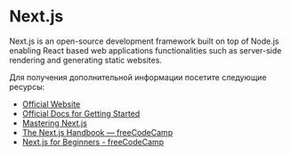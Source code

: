 # Next.js

Next.js is an open-source development framework built on top of Node.js enabling React based web applications functionalities such as server-side rendering and generating static websites.

Для получения дополнительной информации посетите следующие ресурсы:

- [Official Website](https://nextjs.org/)
- [Official Docs for Getting Started](https://nextjs.org/docs/getting-started)
- [Mastering Next.js](https://masteringnextjs.com/)
- [The Next.js Handbook — freeCodeCamp](https://www.freecodecamp.org/news/the-next-js-handbook/)
- [Next.js for Beginners - freeCodeCamp](https://youtu.be/1WmNXEVia8I)
